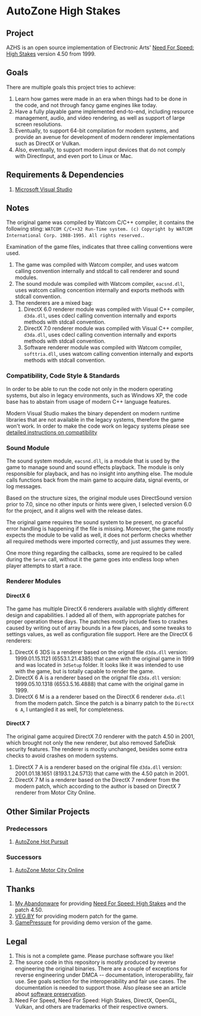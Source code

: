 # AutoZone High Stakes

## Project
AZHS is an open source implementation of Electronic Arts' [Need For Speed: High Stakes](https://en.wikipedia.org/wiki/Need_for_Speed:_High_Stakes) version 4.50 from 1999.

## Goals
There are multiple goals this project tries to achieve:
1. Learn how games were made in an era when things had to be done in the code, and not through fancy game engines like today.
2. Have a fully playable game implemented end-to-end, including resource management, audio, and video rendering, as well as support of large screen resolutions.
3. Eventually, to support 64-bit compilation for modern systems, and provide an avenue for development of modern renderer implementations such as DirectX or Vulkan.
4. Also, eventually, to support modern input devices that do not comply with DirectInput, and even port to Linux or Mac.

## Requirements & Dependencies
1. [Microsoft Visual Studio](https://visualstudio.microsoft.com/downloads/)

## Notes
The original game was compiled by Watcom C/C++ compiler, it contains the following sting: `WATCOM C/C++32 Run-Time system. (c) Copyright by WATCOM International Corp. 1988-1995. All rights reserved.`.

Examination of the game files, indicates that three calling conventions were used.
1. The game was compiled with Watcom compiler, and uses watcom calling convention internally and stdcall to call renderer and sound modules.
2. The sound module was compiled with Watcom compiler, `eacsnd.dll`, uses watcom calling concention internally and exports methods with stdcall convention.
3. The renderers are a mixed bag:
	1. DirectX 6.0 renderer module was compiled with Visual C++ compiler, `d3da.dll`, uses cdecl calling convention internally and exports methods with stdcall convention.
	2. DirectX 7.0 renderer module was compiled with Visual C++ compiler, `d3da.dll`, uses cdecl calling convention internally and exports methods with stdcall convention.
	3. Software renderer module was compiled with Watcom compiler, `softtria.dll`, uses watcom calling convention internally and exports methods with stdcall convention.

### Compatibility, Code Style & Standards
In order to be able to run the code not only in the modern operating systems, but also in legacy environments, such as Windows XP, the code base has to abstain from usage of modern C++ language features.

Modern Visual Studio makes the binary dependent on modern runtime libraries that are not available in the legacy systems, therefore the game won't work. In order to make the code work on legacy systems please see [detailed instructions on compatibility](COMPATIBILITY.MD)

### Sound Module
The sound system module, `eacsnd.dll`, is a module that is used by the game to manage sound and sound effects playback. The module is only responsible for playback, and has no insight into anything else. The module calls functions back from the main game to acquire data, signal events, or log messages.

Based on the structure sizes, the original module uses DirectSound version prior to 7.0, since no other inputs or hints were given, I selected version 6.0 for the project, and it aligns well with the release dates.

The original game requires the sound system to be present, no graceful error handling is happening if the file is missing. Moreover, the game mostly expects the module to be valid as well, it does not perform checks whether all required methods were imported correctly, and just assumes they were.

One more thing regarding the callbacks, some are required to be called during the `Serve` call, without it the game goes into endless loop when player attempts to start a race.

### Renderer Modules
#### DirectX 6
The game has multiple DirectX 6 renderers available with slightly different design and capabilities. I added all of them, with appropriate patches for proper operation these days. The patches mostly include fixes to crashes caused by writing out of array bounds in a few places, and some tweaks to settings values, as well as configuration file support. Here are the DirectX 6 renderers:

1. DirectX 6 3DS is a renderer based on the orignal file `d3da.dll` version: 1999.01.15.1121 (6553.1.21.4385) that came with the original game in 1999 and was located in `3dSetup` folder. It looks like it was intended to use with the game, but is totally capable to render the game.
2. DirectX 6 A is a renderer based on the orignal file `d3da.dll` version: 1999.05.10.1318 (6553.5.16.4888) that came with the original game in 1999.
3. DirectX 6 M is a a renderer based on the DirectX 6 renderer `dx6a.dll` from the modern patch. Since the patch is a binarry patch to the `DirectX 6 A`, I untangled it as well, for completeness.

#### DirectX 7
The original game acquired DirectX 7.0 renderer with the patch 4.50 in 2001, which brought not only the new renderer, but also removed SafeDisk security features. The renderer is moctly unchanged, besides some extra checks to avoid crashes on modern systems.
1. DirectX 7 A is a renderer based on the original file `d3da.dll` version: 2001.01.18.1651 (8193.1.24.5713) that came with the 4.50 patch in 2001.
2. DirectX 7 M is a renderer based on the DirectX 7 renderer from the modern patch, which according to the author is based on DirectX 7 renderer from Motor City Online.

## Other Similar Projects
### Predecessors
1. [AutoZone Hot Pursuit](https://github.com/americusmaximus/AZHP)

### Successors
1. [AutoZone Motor City Online](https://github.com/americusmaximus/AZMCO)

## Thanks
1. [My Abandonware](https://www.myabandonware.com/) for providing [Need For Speed: High Stakes](https://www.myabandonware.com/game/need-for-speed-high-stakes-bgf) and the patch 4.50.
3. [VEG.BY](https://veg.by/en/projects/nfs4/) for providing modern patch for the game.
4. [GamePressure](https://www.gamepressure.com/download.asp?ID=82146) for providing demo version of the game.

## Legal
1. This is not a complete game. Please purchase software you like!
2. The source code in this repository is mostly produced by reverse engineering the original binaries. There are a couple of exceptions for reverse engineering under DMCA -- documentation, interoperability, fair use. See goals section for the interoperability and fair use cases. The documentation is needed to support those. Also please see an article about [software preservation](https://en.wikipedia.org/wiki/Digital_preservation).
3. Need For Speed, Need For Speed: High Stakes, DirectX, OpenGL, Vulkan, and others are trademarks of their respective owners.

